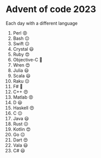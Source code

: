 # Advent of code 2023

Each day with a different language

1. Perl 😡
2. Bash 😐
3. Swift 😐
4. Crystal 😃
5. Ruby 😍
6. Objective-C 💩
7. Wren 😍
8. Julia 😃
9. Scala 😃
10. Raku 😐
11. F# 💩
12. C++ 😍
13. Matlab 😡
14. D 😃
15. Haskell 😍
16. C 😐
17. Java 😃
18. Rust 😐
19. Kotlin 😍
20. Go 😐
21. Dart 😍
22. Vala 😃
23. C# 😃